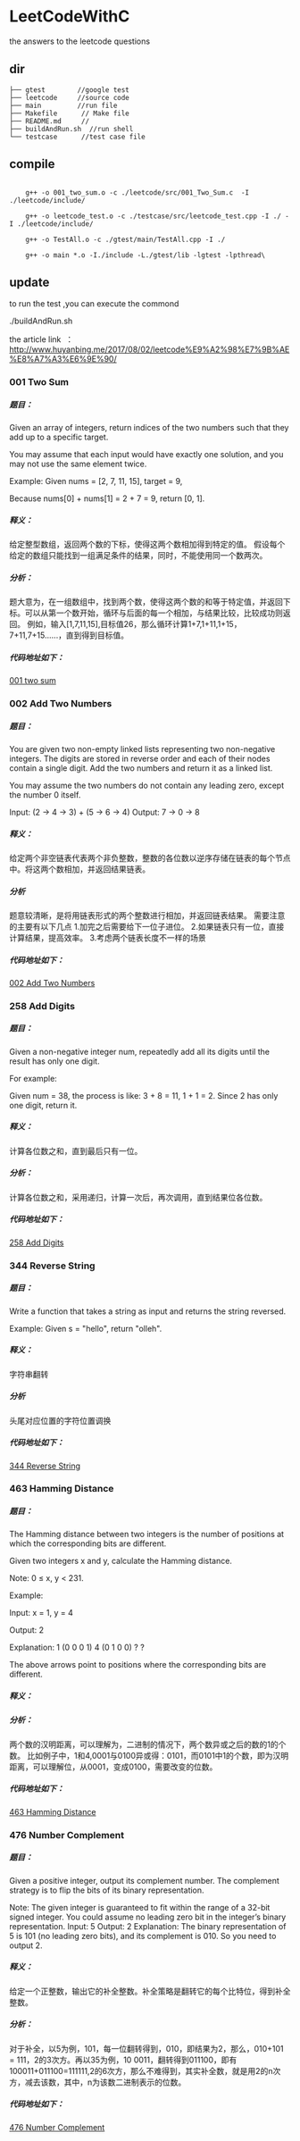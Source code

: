 # LeetCodeWithC
the answers to the leetcode questions

## dir 
```
├── gtest        //google test
├── leetcode     //source code
├── main         //run file
├── Makefile      // Make file 
├── README.md     //
├── buildAndRun.sh  //run shell
└── testcase      //test case file
```

## compile

```
  
    g++ -o 001_two_sum.o -c ./leetcode/src/001_Two_Sum.c  -I ./leetcode/include/

    g++ -o leetcode_test.o -c ./testcase/src/leetcode_test.cpp -I ./ -I ./leetcode/include/

    g++ -o TestAll.o -c ./gtest/main/TestAll.cpp -I ./

    g++ -o main *.o -I./include -L./gtest/lib -lgtest -lpthread\

```



## update

to run the test ,you can execute the commond 

./buildAndRun.sh 


the article link  ：http://www.huyanbing.me/2017/08/02/leetcode%E9%A2%98%E7%9B%AE%E8%A7%A3%E6%9E%90/
### 001  Two Sum
##### 题目：
Given an array of integers, return indices of the two numbers such that they add up to a specific target.

You may assume that each input would have exactly one solution, and you may not use the same element twice.

Example:
Given nums = [2, 7, 11, 15], target = 9,

Because nums[0] + nums[1] = 2 + 7 = 9,
return [0, 1].
##### 释义：
给定整型数组，返回两个数的下标，使得这两个数相加得到特定的值。
假设每个给定的数组只能找到一组满足条件的结果，同时，不能使用同一个数两次。

##### 分析：
题大意为，在一组数组中，找到两个数，使得这两个数的和等于特定值，并返回下标。可以从第一个数开始，循环与后面的每一个相加，与结果比较，比较成功则返回。
例如，输入[1,7,11,15],目标值26，那么循环计算1+7,1+11,1+15，7+11,7+15......，直到得到目标值。
##### 代码地址如下：
[001 two sum](https://github.com/yanbinghu/LeetCodeWithC/blob/master/leetcode/src/001_Two_Sum.c)
### 002 Add Two Numbers

#####  题目：
You are given two non-empty linked lists representing two non-negative integers. The digits are stored in reverse order and each of their nodes contain a single digit. Add the two numbers and return it as a linked list.

You may assume the two numbers do not contain any leading zero, except the number 0 itself.

Input: (2 -> 4 -> 3) + (5 -> 6 -> 4)
Output: 7 -> 0 -> 8

##### 释义：
给定两个非空链表代表两个非负整数，整数的各位数以逆序存储在链表的每个节点中。将这两个数相加，并返回结果链表。

##### 分析

题意较清晰，是将用链表形式的两个整数进行相加，并返回链表结果。
需要注意的主要有以下几点
1.加完之后需要给下一位子进位。
2.如果链表只有一位，直接计算结果，提高效率。
3.考虑两个链表长度不一样的场景

##### 代码地址如下：
[002 Add Two Numbers](https://github.com/yanbinghu/LeetCodeWithC/blob/master/leetcode/src/002_Add_Two_Numbers.c)
### 258 Add Digits
##### 题目：
Given a non-negative integer num, repeatedly add all its digits until the result has only one digit.

For example:

Given num = 38, the process is like: 3 + 8 = 11, 1 + 1 = 2. Since 2 has only one digit, return it.

##### 释义：
计算各位数之和，直到最后只有一位。

##### 分析：
计算各位数之和，采用递归，计算一次后，再次调用，直到结果位各位数。

##### 代码地址如下：
[258 Add Digits](https://github.com/yanbinghu/LeetCodeWithC/blob/master/leetcode/src/258_Add_Digits.c)

### 344 Reverse String
##### 题目：
Write a function that takes a string as input and returns the string reversed.

Example:
Given s = "hello", return "olleh".
##### 释义：
字符串翻转
##### 分析
头尾对应位置的字符位置调换

##### 代码地址如下：
[344 Reverse String](https://github.com/yanbinghu/LeetCodeWithC/blob/master/leetcode/src/344_Reverse_String.c)

### 463 Hamming Distance
##### 题目：
The Hamming distance between two integers is the number of positions at which the corresponding bits are different.

Given two integers x and y, calculate the Hamming distance.

Note:
0 ≤ x, y < 231.

Example:

Input: x = 1, y = 4

Output: 2

Explanation:
1   (0 0 0 1)
4   (0 1 0 0)
       ?   ?

The above arrows point to positions where the corresponding bits are different.

##### 释义：

##### 分析：
两个数的汉明距离，可以理解为，二进制的情况下，两个数异或之后的数的1的个数。
比如例子中，1和4,0001与0100异或得：0101，而0101中1的个数，即为汉明距离，可以理解位，从0001，变成0100，需要改变的位数。
##### 代码地址如下：
[463 Hamming Distance](https://github.com/yanbinghu/LeetCodeWithC/blob/master/leetcode/src/461_Hamming_Distance.c)



### 476 Number Complement

##### 题目：
Given a positive integer, output its complement number. The complement strategy is to flip the bits of its binary representation.

Note:
The given integer is guaranteed to fit within the range of a 32-bit signed integer.
You could assume no leading zero bit in the integer’s binary representation.
Input: 5
Output: 2
Explanation: The binary representation of 5 is 101 (no leading zero bits), and its complement is 010. So you need to output 2.

##### 释义：
给定一个正整数，输出它的补全整数。补全策略是翻转它的每个比特位，得到补全整数。

##### 分析：

对于补全，以5为例，101，每一位翻转得到，010，即结果为2，那么，010+101 = 111，2的3次方。再以35为例，10 0011，翻转得到011100，即有100011+011100=111111,2的6次方，那么不难得到，其实补全数，就是用2的n次方，减去该数，其中，n为该数二进制表示的位数。

##### 代码地址如下：
[476 Number Complement](https://github.com/yanbinghu/LeetCodeWithC/blob/master/leetcode/src/476_Number_Complement.c)
